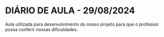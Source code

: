 <h1>DIÁRIO DE AULA - 29/08/2024</h1>

Aula utilizada para desenvolvimento do nosso projeto para que o professor possa conferir nossas dificuldades.